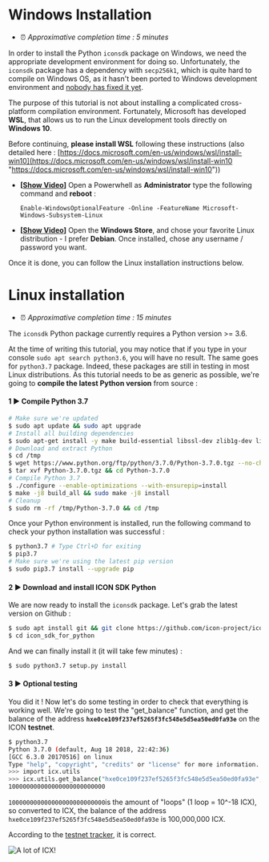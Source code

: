 # Windows Installation

- ⏰ *Approximative completion time :  5 minutes*

In order to install the Python `iconsdk` package on Windows, we need the appropriate development environment for doing so. Unfortunately, the `iconsdk` package has a dependency with `secp256k1`, which is quite hard to compile on Windows OS, as it hasn't been ported to Windows development environment and [nobody has fixed it yet](https://github.com/ludbb/secp256k1-py/issues/28 "nobody has fixed it yet").

The purpose of this tutorial is not about installing a complicated cross-platform compilation environment. Fortunately, Microsoft has developed **WSL**, that allows us to run the Linux development tools directly on **Windows 10**.

Before continuing, **please install WSL** following these instructions (also detailed here : [https://docs.microsoft.com/en-us/windows/wsl/install-win10](https://docs.microsoft.com/en-us/windows/wsl/install-win10 "https://docs.microsoft.com/en-us/windows/wsl/install-win10"))

- **[[Show Video](https://gfycat.com/WholeSmartAttwatersprairiechicken "Show Video")]** Open a Powerwhell as **Administrator** type the following command and **reboot** :

    `Enable-WindowsOptionalFeature -Online -FeatureName Microsoft-Windows-Subsystem-Linux` 
- **[[Show Video](https://gfycat.com/CircularFearlessHylaeosaurus "Show Video")]** Open the **Windows Store**, and chose your favorite Linux distribution - I prefer **Debian**. Once installed, chose any username / password you want.

Once it is done, you can follow the Linux installation instructions below.

# Linux installation

- ⏰ *Approximative completion time : 15 minutes*

The `iconsdk` Python package currently requires a Python version >= 3.6.

At the time of writing this tutorial, you may notice that if you type in your console `sudo apt search python3.6`, you will have no result. The same goes for `python3.7` package.
Indeed, these packages are still in testing in most Linux distributions. 
As this tutorial needs to be as generic as possible, we're going to **compile the latest Python version** from source :

#### 1 ▶ Compile Python 3.7

```bash
# Make sure we're updated
$ sudo apt update && sudo apt upgrade
# Install all building dependencies
$ sudo apt-get install -y make build-essential libssl-dev zlib1g-dev libbz2-dev libreadline-dev libsqlite3-dev wget curl llvm libncurses5-dev  libncursesw5-dev xz-utils tk-dev autoconf libtool libsecp256k1-dev
# Download and extract Python
$ cd /tmp
$ wget https://www.python.org/ftp/python/3.7.0/Python-3.7.0.tgz --no-check-certificate
$ tar xvf Python-3.7.0.tgz && cd Python-3.7.0
# Compile Python 3.7
$ ./configure --enable-optimizations --with-ensurepip=install
$ make -j8 build_all && sudo make -j8 install
# Cleanup
$ sudo rm -rf /tmp/Python-3.7.0 && cd /tmp
```

Once your Python environment is installed, run the following command to check your python installation was successful :

```bash
$ python3.7 # Type Ctrl+D for exiting
$ pip3.7
# Make sure we're using the latest pip version
$ sudo pip3.7 install --upgrade pip
```

#### 2 ▶ Download and install ICON SDK Python

We are now ready to install the `iconsdk` package.
Let's grab the latest version on Github :

```bash
$ sudo apt install git && git clone https://github.com/icon-project/icon_sdk_for_python.git
$ cd icon_sdk_for_python
```

And we can finally install it (it will take few minutes) :

```bash
$ sudo python3.7 setup.py install
```

#### 3 ▶ Optional testing

You did it ! Now let's do some testing in order to check that everything is working well.
We're going to test the "get_balance" function, and get the balance of the address **`hxe0ce109f237ef5265f3fc548e5d5ea50ed0fa93e`** on the ICON **testnet**.

```bash
$ python3.7
Python 3.7.0 (default, Aug 18 2018, 22:42:36)
[GCC 6.3.0 20170516] on linux
Type "help", "copyright", "credits" or "license" for more information.
>>> import icx.utils
>>> icx.utils.get_balance("hxe0ce109f237ef5265f3fc548e5d5ea50ed0fa93e", "https://testwallet.icon.foundation/api/")
100000000000000000000000000
```

`100000000000000000000000000`is the amount of "loops" (1 loop = 10^-18 ICX), so converted to ICX, the balance of the address `hxe0ce109f237ef5265f3fc548e5d5ea50ed0fa93e` is 100,000,000 ICX.

According to the [testnet tracker](https://trackerdev.icon.foundation/address/hxe0ce109f237ef5265f3fc548e5d5ea50ed0fa93e "testnet tracker"), it is correct.

![A lot of ICX!](https://i.imgur.com/4Ds0apv.png "A lot of ICX!")


